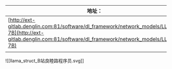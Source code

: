 | 地址：                                                                                                                                                              |
| ---------------------------------------------------------------------------------------------------------------------------------------------------------------- |
| [http://ext-gitlab.denglin.com:81/software/dl_framework/network_models/LLaMA-7B](http://ext-gitlab.denglin.com:81/software/dl_framework/network_models/LLaMA-7B) |
|                                                                                                                                                                  |
![[llama_struct_B站良睦路程序员.svg]]